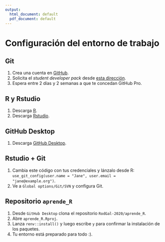 ```yaml
---
output:
  html_document: default
  pdf_document: default
---
```

# Configuración del entorno de trabajo

## Git

1. Crea una cuenta en [GitHub](https://github.com/).
2. Solicita el *student developer pack* desde [esta dirección](https://education.github.com/pack).
3. Espera entre 2 días y 2 semanas a que te concedan GitHub Pro.

## R y Rstudio

1. Descarga [R](https://cran.r-project.org/bin/windows/base/).
2. Descarga [Rstudio](https://posit.co/download/rstudio-desktop/).

## GitHub Desktop

1. Descarga [GitHub Desktop](https://github.com/apps/desktop).

## Rstudio + Git

1. Cambia este código con tus credenciales y lánzalo desde R: `use_git_config(user.name = "Jane", user.email = "jane@example.org")`.
2. Ve a `Global options/Git/SVN` y configura Git.

## Repositorio `aprende_R`

1. Desde `GitHub Desktop` clona el repositorio `RodGal-2020/aprende_R`.
2. Abre `aprende_R.Rproj`.
3. Lanza `renv::install()` y luego escribe `y` para confirmar la instalación de los paquetes.
4. Tu entorno está preparado para todo :).

